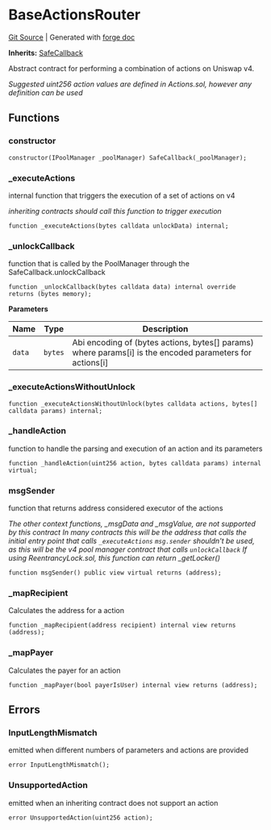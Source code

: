 # BaseActionsRouter
[Git Source](https://github.com/Uniswap/v4-periphery/blob/47e3c30ae8a0d7c086bf3e41bd0e7e3a854e280b/src/base/BaseActionsRouter.sol)
| Generated with [forge doc](https://book.getfoundry.sh/reference/forge/forge-doc)

**Inherits:**
[SafeCallback](contracts/v4/reference/periphery/base/SafeCallback.md)

Abstract contract for performing a combination of actions on Uniswap v4.

*Suggested uint256 action values are defined in Actions.sol, however any definition can be used*


## Functions
### constructor


```solidity
constructor(IPoolManager _poolManager) SafeCallback(_poolManager);
```

### _executeActions

internal function that triggers the execution of a set of actions on v4

*inheriting contracts should call this function to trigger execution*


```solidity
function _executeActions(bytes calldata unlockData) internal;
```

### _unlockCallback

function that is called by the PoolManager through the SafeCallback.unlockCallback


```solidity
function _unlockCallback(bytes calldata data) internal override returns (bytes memory);
```
**Parameters**

|Name|Type|Description|
|----|----|-----------|
|`data`|`bytes`|Abi encoding of (bytes actions, bytes[] params) where params[i] is the encoded parameters for actions[i]|


### _executeActionsWithoutUnlock


```solidity
function _executeActionsWithoutUnlock(bytes calldata actions, bytes[] calldata params) internal;
```

### _handleAction

function to handle the parsing and execution of an action and its parameters


```solidity
function _handleAction(uint256 action, bytes calldata params) internal virtual;
```

### msgSender

function that returns address considered executor of the actions

*The other context functions, _msgData and _msgValue, are not supported by this contract
In many contracts this will be the address that calls the initial entry point that calls `_executeActions`
`msg.sender` shouldn't be used, as this will be the v4 pool manager contract that calls `unlockCallback`
If using ReentrancyLock.sol, this function can return _getLocker()*


```solidity
function msgSender() public view virtual returns (address);
```

### _mapRecipient

Calculates the address for a action


```solidity
function _mapRecipient(address recipient) internal view returns (address);
```

### _mapPayer

Calculates the payer for an action


```solidity
function _mapPayer(bool payerIsUser) internal view returns (address);
```

## Errors
### InputLengthMismatch
emitted when different numbers of parameters and actions are provided


```solidity
error InputLengthMismatch();
```

### UnsupportedAction
emitted when an inheriting contract does not support an action


```solidity
error UnsupportedAction(uint256 action);
```

